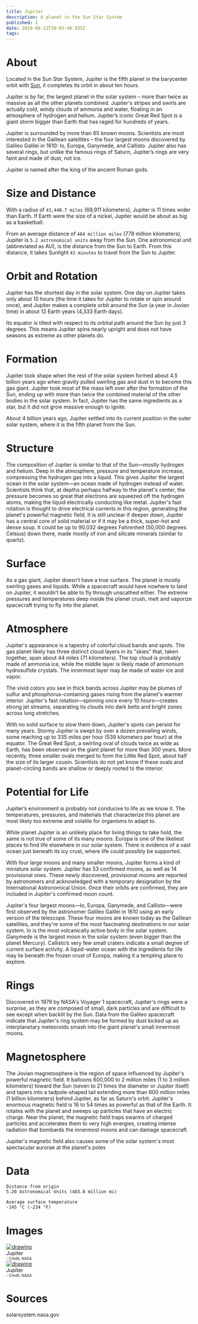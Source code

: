 ```yaml
---
title: Jupiter
description: A planet in the Sun Star System
published: 1
date: 2019-08-12T20:03:40.935Z
tags: 
---
```


# About
Located in the Sun Star System, Jupiter is the fifth planet in the barycenter orbit with [Sun](/astronomical/star/sun), it completes its orbit in about ten hours.

Jupiter is by far, the largest planet in the solar system – more than twice as massive as all the other planets combined. Jupiter's stripes and swirls are actually cold, windy clouds of ammonia and water, floating in an atmosphere of hydrogen and helium. Jupiter’s iconic Great Red Spot is a giant storm bigger than Earth that has raged for hundreds of years.

Jupiter is surrounded by more than 65 known moons. Scientists are most interested in the Galilean satellites – the four largest moons discovered by Galileo Galilei in 1610: Io, Europa, Ganymede, and Callisto. Jupiter also has several rings, but unlike the famous rings of Saturn, Jupiter’s rings are very faint and made of dust, not ice.

Jupiter is named after the king of the ancient Roman gods.

# Size and Distance
With a radius of `43,440.7 miles` (69,911 kilometers), Jupiter is 11 times wider than Earth. If Earth were the size of a nickel, Jupiter would be about as big as a basketball.

From an average distance of `484 million miles` (778 million kilometers), Jupiter is `5.2 astronomical units` away from the Sun. One astronomical unit (abbreviated as AU), is the distance from the Sun to Earth. From this distance, it takes Sunlight `43 minutes` to travel from the Sun to Jupiter.

# Orbit and Rotation
Jupiter has the shortest day in the solar system. One day on Jupiter takes only about 10 hours (the time it takes for Jupiter to rotate or spin around once), and Jupiter makes a complete orbit around the Sun (a year in Jovian time) in about 12 Earth years (4,333 Earth days).

Its equator is tilted with respect to its orbital path around the Sun by just 3 degrees. This means Jupiter spins nearly upright and does not have seasons as extreme as other planets do.

# Formation
Jupiter took shape when the rest of the solar system formed about 4.5 billion years ago when gravity pulled swirling gas and dust in to become this gas giant. Jupiter took most of the mass left over after the formation of the Sun, ending up with more than twice the combined material of the other bodies in the solar system. In fact, Jupiter has the same ingredients as a star, but it did not grow massive enough to ignite.

About 4 billion years ago, Jupiter settled into its current position in the outer solar system, where it is the fifth planet from the Sun.

# Structure
The composition of Jupiter is similar to that of the Sun—mostly hydrogen and helium. Deep in the atmosphere, pressure and temperature increase, compressing the hydrogen gas into a liquid. This gives Jupiter the largest ocean in the solar system—an ocean made of hydrogen instead of water. Scientists think that, at depths perhaps halfway to the planet's center, the pressure becomes so great that electrons are squeezed off the hydrogen atoms, making the liquid electrically conducting like metal. Jupiter's fast rotation is thought to drive electrical currents in this region, generating the planet's powerful magnetic field. It is still unclear if deeper down, Jupiter has a central core of solid material or if it may be a thick, super-hot and dense soup. It could be up to 90,032 degrees Fahrenheit (50,000 degrees Celsius) down there, made mostly of iron and silicate minerals (similar to quartz).

# Surface
As a gas giant, Jupiter doesn’t have a true surface. The planet is mostly swirling gases and liquids. While a spacecraft would have nowhere to land on Jupiter, it wouldn’t be able to fly through unscathed either. The extreme pressures and temperatures deep inside the planet crush, melt and vaporize spacecraft trying to fly into the planet.

# Atmosphere
Jupiter's appearance is a tapestry of colorful cloud bands and spots. The gas planet likely has three distinct cloud layers in its "skies" that, taken together, span about 44 miles (71 kilometers). The top cloud is probably made of ammonia ice, while the middle layer is likely made of ammonium hydrosulfide crystals. The innermost layer may be made of water ice and vapor.

The vivid colors you see in thick bands across Jupiter may be plumes of sulfur and phosphorus-containing gases rising from the planet's warmer interior. Jupiter's fast rotation—spinning once every 10 hours—creates strong jet streams, separating its clouds into dark belts and bright zones across long stretches.

With no solid surface to slow them down, Jupiter's spots can persist for many years. Stormy Jupiter is swept by over a dozen prevailing winds, some reaching up to 335 miles per hour (539 kilometers per hour) at the equator. The Great Red Spot, a swirling oval of clouds twice as wide as Earth, has been observed on the giant planet for more than 300 years. More recently, three smaller ovals merged to form the Little Red Spot, about half the size of its larger cousin. Scientists do not yet know if these ovals and planet-circling bands are shallow or deeply rooted to the interior.

# Potential for Life
Jupiter’s environment is probably not conducive to life as we know it. The temperatures, pressures, and materials that characterize this planet are most likely too extreme and volatile for organisms to adapt to.

While planet Jupiter is an unlikely place for living things to take hold, the same is not true of some of its many moons. Europa is one of the likeliest places to find life elsewhere in our solar system. There is evidence of a vast ocean just beneath its icy crust, where life could possibly be supported.

With four large moons and many smaller moons, Jupiter forms a kind of miniature solar system. Jupiter has 53 confirmed moons, as well as 14 provisional ones. These newly discovered, provisional moons are reported by astronomers and acknowledged with a temporary designation by the International Astronomical Union. Once their orbits are confirmed, they are included in Jupiter's confirmed moon count.

Jupiter's four largest moons—Io, Europa, Ganymede, and Callisto—were first observed by the astronomer Galileo Galilei in 1610 using an early version of the telescope. These four moons are known today as the Galilean satellites, and they're some of the most fascinating destinations in our solar system. Io is the most volcanically active body in the solar system. Ganymede is the largest moon in the solar system (even bigger than the planet Mercury). Callisto’s very few small craters indicate a small degree of current surface activity. A liquid-water ocean with the ingredients for life may lie beneath the frozen crust of Europa, making it a tempting place to explore.

# Rings
Discovered in 1979 by NASA's Voyager 1 spacecraft, Jupiter's rings were a surprise, as they are composed of small, dark particles and are difficult to see except when backlit by the Sun. Data from the Galileo spacecraft indicate that Jupiter's ring system may be formed by dust kicked up as interplanetary meteoroids smash into the giant planet's small innermost moons.

# Magnetosphere
The Jovian magnetosphere is the region of space influenced by Jupiter's powerful magnetic field. It balloons 600,000 to 2 million miles (1 to 3 million kilometers) toward the Sun (seven to 21 times the diameter or Jupiter itself) and tapers into a tadpole-shaped tail extending more than 600 million miles (1 billion kilometers) behind Jupiter, as far as Saturn's orbit. Jupiter's enormous magnetic field is 16 to 54 times as powerful as that of the Earth. It rotates with the planet and sweeps up particles that have an electric charge. Near the planet, the magnetic field traps swarms of charged particles and accelerates them to very high energies, creating intense radiation that bombards the innermost moons and can damage spacecraft.

Jupiter's magnetic field also causes some of the solar system's most spectacular aurorae at the planet's poles

# Data

```text
Distance from origin
5.20 Astronomical Units (483.8 million mi)

Average surface temperature
-145 °C (-234 °F)
```


# Images
<link rel="stylesheet" href="/uploads/css/core.css">

<div class="gallery">
	<a target="_blank" href="/uploads/planets/jupiter/jupiter_carousel.jpg">
<img src="/uploads/planets/jupiter/jupiter_carousel.jpg" alt="drawing"/>
</a>
	<div class="desc">Jupiter<br><font size="1">- Credit, NASA</font></div>
</div>

<div class="gallery">
	<a target="_blank" href="/uploads/planets/jupiter/jupiter_global_caption.png">
<img src="/uploads/planets/jupiter/jupiter_global_caption.png" alt="drawing"/>
</a>
	<div class="desc">Jupiter<br><font size="1">- Credit, NASA</font></div>
</div>

# Sources
solarsystem.nasa.gov
